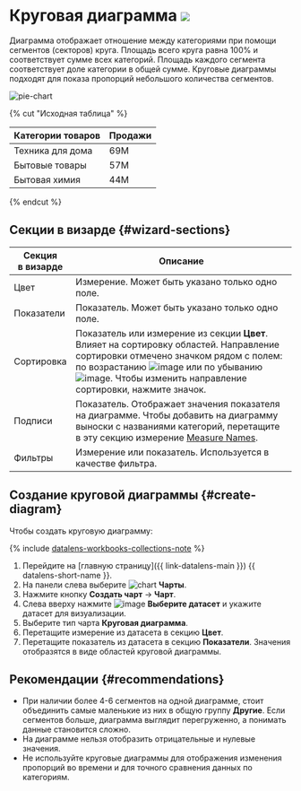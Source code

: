 # Круговая диаграмма ![](../../_assets/datalens/pie.svg)

Диаграмма отображает отношение между категориями при помощи сегментов (секторов) круга. Площадь всего круга равна 100% и соответствует сумме всех категорий. Площадь каждого сегмента соответствует доле категории в общей сумме. Круговые диаграммы подходят для показа пропорций небольшого количества сегментов.

![pie-chart](../../_assets/datalens/visualization-ref/pie-chart/pie-chart.png)

{% cut "Исходная таблица" %}

Категории товаров | Продажи |	
-----|---------| 
Техника для дома | 69М |
Бытовые товары | 57М |
Бытовая химия | 44М |

{% endcut %}

## Секции в визарде {#wizard-sections}

Секция<br/> в визарде| Описание
----- | ----
Цвет | Измерение. Может быть указано только одно поле.
Показатели | Показатель. Может быть указано только одно поле.
Сортировка | Показатель или измерение из секции **Цвет**. Влияет на сортировку областей. Направление сортировки отмечено значком рядом с полем: по возрастанию ![image](../../_assets/console-icons/bars-ascending-align-left.svg) или по убыванию ![image](../../_assets/console-icons/bars-descending-align-left.svg). Чтобы изменить направление сортировки, нажмите значок.
Подписи | Показатель. Отображает значения показателя на диаграмме. Чтобы добавить на диаграмму выноски с названиями категорий, перетащите в эту секцию измерение [Measure Names](../concepts/chart/measure-values.md).
Фильтры | Измерение или показатель. Используется в качестве фильтра.

## Создание круговой диаграммы {#create-diagram}

Чтобы создать круговую диаграмму:


{% include [datalens-workbooks-collections-note](../../_includes/datalens/operations/datalens-workbooks-collections-note-step4.md) %}


1. Перейдите на [главную страницу]({{ link-datalens-main }}) {{ datalens-short-name }}.
1. На панели слева выберите ![chart](../../_assets/console-icons/chart-column.svg) **Чарты**.
1. Нажмите кнопку **Создать чарт** → **Чарт**.
1. Слева вверху нажмите ![image](../../_assets/console-icons/circles-intersection.svg) **Выберите датасет** и укажите датасет для визуализации.
1. Выберите тип чарта **Круговая диаграмма**.
1. Перетащите измерение из датасета в секцию **Цвет**.
1. Перетащите показатель из датасета в секцию **Показатели**. Значения отобразятся в виде областей круговой диаграммы.

## Рекомендации {#recommendations}

* При наличии более 4-6 сегментов на одной диаграмме, стоит объединить самые маленькие из них в общую группу **Другие**. Если сегментов больше, диаграмма выглядит перегруженно, а понимать данные становится сложно. 
* На диаграмме нельзя отобразить отрицательные и нулевые значения.
* Не используйте круговые диаграммы для отображения изменения пропорций во времени и для точного сравнения данных по категориям.